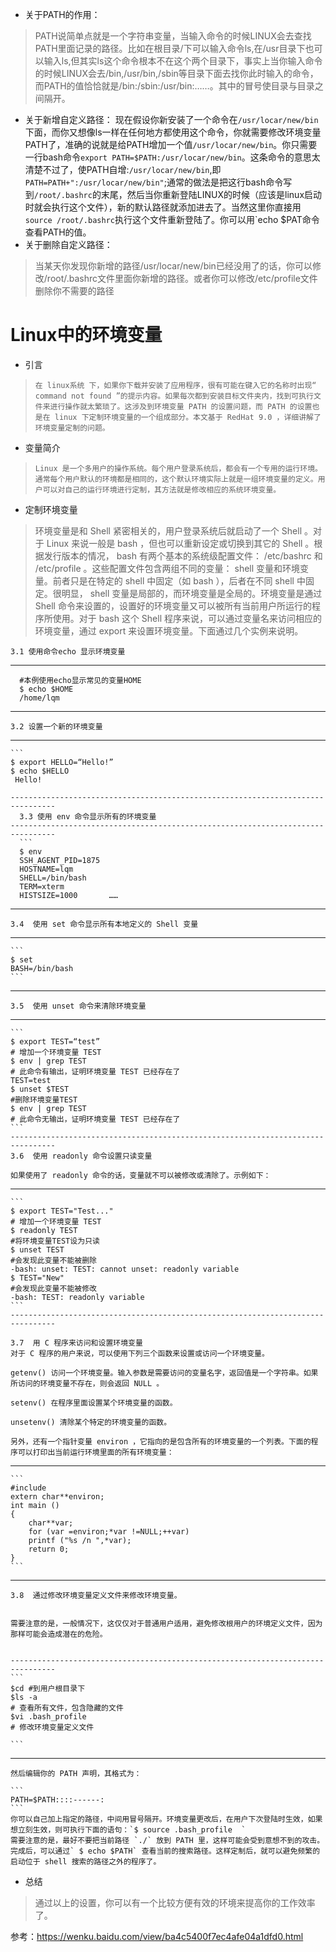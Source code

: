 * 关于PATH的作用： 
> PATH说简单点就是一个字符串变量，当输入命令的时候LINUX会去查找PATH里面记录的路径。比如在根目录/下可以输入命令ls,在/usr目录下也可以输入ls,但其实ls这个命令根本不在这个两个目录下，事实上当你输入命令的时候LINUX会去/bin,/usr/bin,/sbin等目录下面去找你此时输入的命令，而PATH的值恰恰就是/bin:/sbin:/usr/bin:……。其中的冒号使目录与目录之间隔开。
* 关于新增自定义路径： 
现在假设你新安装了一个命令在`/usr/locar/new/bin`下面，而你又想像ls一样在任何地方都使用这个命令，你就需要修改环境变量PATH了，准确的说就是给PATH增加一个值`/usr/locar/new/bin`。你只需要一行bash命令`export PATH=$PATH:/usr/locar/new/bin`。这条命令的意思太清楚不过了，使PATH自增:`/usr/locar/new/bin`,即
`PATH=PATH+":/usr/locar/new/bin"`;通常的做法是把这行bash命令写到`/root/.bashrc`的末尾，然后当你重新登陆LINUX的时候（应该是linux启动时就会执行这个文件），新的默认路径就添加进去了。当然这里你直接用`source /root/.bashrc`执行这个文件重新登陆了。你可以用`echo $PAT命令查看PATH的值。
* 关于删除自定义路径： 
> 当某天你发现你新增的路径/usr/locar/new/bin已经没用了的话，你可以修改/root/.bashrc文件里面你新增的路径。或者你可以修改/etc/profile文件删除你不需要的路径  
  
# Linux中的环境变量  

* 引言   
>     在 linux系统 下，如果你下载并安装了应用程序，很有可能在键入它的名称时出现“ command not found ”的提示内容。如果每次都到安装目标文件夹内，找到可执行文件来进行操作就太繁琐了。这涉及到环境变量 PATH 的设置问题，而 PATH 的设置也是在 linux 下定制环境变量的一个组成部分。本文基于 RedHat 9.0 ，详细讲解了环境变量定制的问题。
  
* 变量简介  
 
>     Linux 是一个多用户的操作系统。每个用户登录系统后，都会有一个专用的运行环境。通常每个用户默认的环境都是相同的，这个默认环境实际上就是一组环境变量的定义。用户可以对自己的运行环境进行定制，其方法就是修改相应的系统环境变量。
  
* 定制环境变量   
>    环境变量是和 Shell 紧密相关的，用户登录系统后就启动了一个 Shell 。对于 Linux 来说一般是 bash ，但也可以重新设定或切换到其它的 Shell 。根据发行版本的情况， bash 有两个基本的系统级配置文件： /etc/bashrc 和 /etc/profile 。这些配置文件包含两组不同的变量： shell 变量和环境变量。前者只是在特定的 shell 中固定（如 bash ），后者在不同 shell 中固定。很明显， shell 变量是局部的，而环境变量是全局的。环境变量是通过 Shell 命令来设置的，设置好的环境变量又可以被所有当前用户所运行的程序所使用。对于 bash 这个 Shell 程序来说，可以通过变量名来访问相应的环境变量，通过 export 来设置环境变量。下面通过几个实例来说明。  
    
  
    3.1 使用命令echo 显示环境变量   
  --------------------------------------------------------------------------------   
  ```
    #本例使用echo显示常见的变量HOME   
    $ echo $HOME   
    /home/lqm   
  ```
  --------------------------------------------------------------------------------   
    3.2 设置一个新的环境变量   
  --------------------------------------------------------------------------------   
    ```
    $ export HELLO=“Hello!”   
    $ echo $HELLO  
     Hello!   
  ```
  --------------------------------------------------------------------------------   
    3.3 使用 env 命令显示所有的环境变量   
  --------------------------------------------------------------------------------       
    ```
    $ env   
    SSH_AGENT_PID=1875   
    HOSTNAME=lqm   
    SHELL=/bin/bash   
    TERM=xterm   
    HISTSIZE=1000       ……   
  ```
  --------------------------------------------------------------------------------   
    3.4  使用 set 命令显示所有本地定义的 Shell 变量   
  --------------------------------------------------------------------------------       
    ```
    $ set   
    BASH=/bin/bash  
    ```
  --------------------------------------------------------------------------------   
    3.5  使用 unset 命令来清除环境变量   
  --------------------------------------------------------------------------------   
    ```
    $ export TEST=“test”       
    # 增加一个环境变量 TEST   
    $ env | grep TEST            
    # 此命令有输出，证明环境变量 TEST 已经存在了   
    TEST=test   
    $ unset $TEST 
    #删除环境变量TEST   
    $ env | grep TEST           
    # 此命令无输出，证明环境变量 TEST 已经存在了
    ```
    --------------------------------------------------------------------------------  
    3.6  使用 readonly 命令设置只读变量   
    
    如果使用了 readonly 命令的话，变量就不可以被修改或清除了。示例如下：   
   --------------------------------------------------------------------------------   
    ```
    $ export TEST="Test..."                                        
    # 增加一个环境变量 TEST   
    $ readonly TEST 
    #将环境变量TEST设为只读   
    $ unset TEST 
    #会发现此变量不能被删除   
    -bash: unset: TEST: cannot unset: readonly variable   
    $ TEST="New" 
    #会发现此变量不能被修改   
    -bash: TEST: readonly variable   
    ```
    --------------------------------------------------------------------------------  
 
    3.7  用 C 程序来访问和设置环境变量   
    对于 C 程序的用户来说，可以使用下列三个函数来设置或访问一个环境变量。
  
    getenv() 访问一个环境变量。输入参数是需要访问的变量名字，返回值是一个字符串。如果所访问的环境变量不存在，则会返回 NULL 。
  
    setenv() 在程序里面设置某个环境变量的函数。
  
    unsetenv() 清除某个特定的环境变量的函数。
  
    另外，还有一个指针变量 environ ，它指向的是包含所有的环境变量的一个列表。下面的程序可以打印出当前运行环境里面的所有环境变量：   
   --------------------------------------------------------------------------------   
    ```
    #include    
    extern char**environ;   
    int main ()       
    {   
        char**var;   
        for (var =environ;*var !=NULL;++var)   
        printf ("%s /n ",*var);   
        return 0;       
    } 
    ```
   --------------------------------------------------------------------------------   
    3.8  通过修改环境变量定义文件来修改环境变量。  
    
  
    需要注意的是，一般情况下，这仅仅对于普通用户适用，避免修改根用户的环境定义文件，因为那样可能会造成潜在的危险。  
    
  
    --------------------------------------------------------------------------------   
    ```
    $cd #到用户根目录下   
    $ls -a                                  
    # 查看所有文件，包含隐藏的文件   
    $vi .bash_profile                   
    # 修改环境变量定义文件
    
    ```
  --------------------------------------------------------------------------------   
    然后编辑你的 PATH 声明，其格式为：   
    
    ```
    PATH=$PATH::::------:   
    ```
    你可以自己加上指定的路径，中间用冒号隔开。环境变量更改后，在用户下次登陆时生效，如果想立刻生效，则可执行下面的语句：`$ source .bash_profile  ` 
    需要注意的是，最好不要把当前路径 `./` 放到 PATH 里，这样可能会受到意想不到的攻击。完成后，可以通过` $ echo $PATH` 查看当前的搜索路径。这样定制后，就可以避免频繁的启动位于 shell 搜索的路径之外的程序了。
  
* 总结   
>    通过以上的设置，你可以有一个比较方便有效的环境来提高你的工作效率了。

参考：https://wenku.baidu.com/view/ba4c5400f7ec4afe04a1dfd0.html
